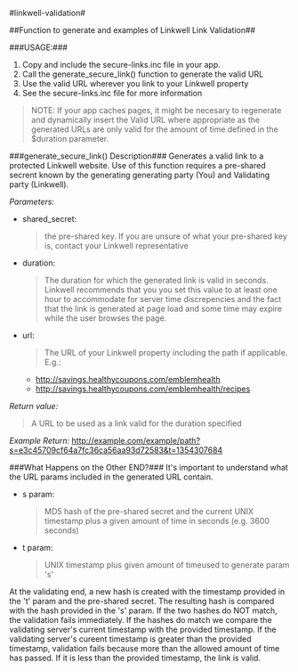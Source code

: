 #linkwell-validation#

##Function to generate and examples of Linkwell Link Validation##

###USAGE:###
1. Copy and include the secure-links.inc file in your app.
2. Call the generate_secure_link() function to generate the valid URL
3. Use the valid URL wherever you link to your Linkwell property
4. See the secure-links.inc file for more information

> NOTE:
> If your app caches pages, it might be necesary to regenerate and dynamically
> insert the Valid URL where appropriate as the generated URLs are only valid
> for the amount of time defined in the $duration parameter.

###generate_secure_link() Description###
Generates a valid link to a protected Linkwell website.
Use of this function requires a pre-shared secrent known by the generating
generating party (You) and Validating party (Linkwell).

*Parameters:*
  + shared_secret: 
    > the pre-shared key. If you are unsure of what your
    > pre-shared key is, contact your Linkwell representative
  
  + duration:      
    > The duration for which the generated link is valid in
    > seconds. Linkwell recommends that you you set this
    > value to at least one hour to accommodate for server time
    > discrepencies and the fact that the link is generated
    > at page load and some time may expire while the user
    > browses the page.
                  
  + url:           
    > The URL of your Linkwell property including the path if
    > applicable. E.g.:
                     
    + http://savings.healthycoupons.com/emblemhealth
    + http://savings.healthycoupons.com/emblemhealth/recipes

*Return value:*
> A URL to be used as a link valid for the duration
> specified


*Example Return:*   http://example.com/example/path?s=e3c45709cf64a7fc36ca56aa93d72583&t=1354307684

###What Happens on the Other END?###
It's important to understand what the URL params included in the generated URL
contain.
  + s param:
    > MD5 hash of the pre-shared secret and the current UNIX timestamp
    > plus a given amount of time in seconds (e.g. 3600 seconds)

  + t param:
    > UNIX timestamp plus given amount of timeused to generate param 's'

At the validating end, a new hash is created with the timestamp provided in the
't' param and the pre-shared secret. The resulting hash is compared with the
hash provided in the 's' param. If the two hashes do NOT match, the
validation fails immediately. If the hashes do match we compare the validating
server's current timestamp with the provided timestamp. If the validating
server's cureent timestamp is greater than the provided timestamp, validation
fails because more than the allowed amount of time has passed. If it is less
than the provided timestamp, the link is valid.

